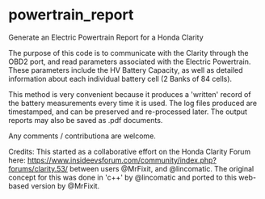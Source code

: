 # powertrain_report
Generate an Electric Powertrain Report for a Honda Clarity

The purpose of this code is to communicate with the Clarity through the OBD2 port, and read parameters associated with the Electric Powertrain.  These parameters include the HV Battery Capacity, as well as detailed information about each individual battery cell (2 Banks of 84 cells).

This method is very convenient because it produces a 'written' record of the battery measurements every time it is used.  The log files produced are timestamped, and can be preserved and re-processed later.  The output reports may also be saved as .pdf documents.

Any comments / contributiona are welcome.

Credits:
This started as a collaborative effort on the Honda Clarity Forum here: https://www.insideevsforum.com/community/index.php?forums/clarity.53/
between users @MrFixit, and @lincomatic.  The original concept for this was done in 'c++' by @lincomatic and ported to this web-based version by @MrFixit.

